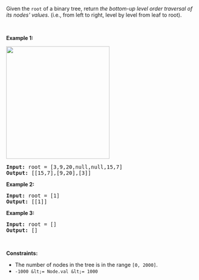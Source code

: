 Given the `` root `` of a binary tree, return _the bottom-up level order traversal of its nodes' values_. (i.e., from left to right, level by level from leaf to root).

&nbsp;

__Example 1:__

<img alt="" src="https://assets.leetcode.com/uploads/2021/02/19/tree1.jpg" style="width: 277px; height: 302px;"/>

<pre>
<strong>Input:</strong> root = [3,9,20,null,null,15,7]
<strong>Output:</strong> [[15,7],[9,20],[3]]
</pre>

__Example 2:__

<pre>
<strong>Input:</strong> root = [1]
<strong>Output:</strong> [[1]]
</pre>

__Example 3:__

<pre>
<strong>Input:</strong> root = []
<strong>Output:</strong> []
</pre>

&nbsp;

__Constraints:__

*   The number of nodes in the tree is in the range `` [0, 2000] ``.
*   `` -1000 &lt;= Node.val &lt;= 1000 ``